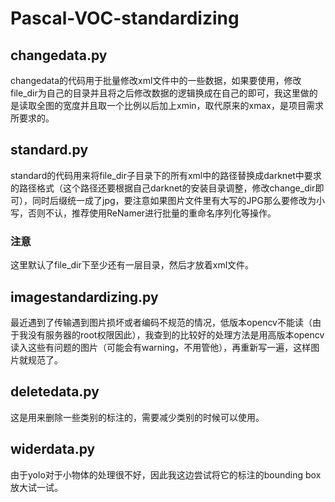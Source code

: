# Pascal-VOC-standardizing
## changedata.py
changedata的代码用于批量修改xml文件中的一些数据，如果要使用，修改file_dir为自己的目录并且将之后修改数据的逻辑换成在自己的即可，我这里做的是读取全图的宽度并且取一个比例以后加上xmin，取代原来的xmax，是项目需求所要求的。
## standard.py
standard的代码用来将file_dir子目录下的所有xml中的路径替换成darknet中要求的路径格式（这个路径还要根据自己darknet的安装目录调整，修改change_dir即可），同时后缀统一成了jpg，要注意如果图片文件里有大写的JPG那么要修改为小写，否则不认，推荐使用ReNamer进行批量的重命名序列化等操作。
### 注意
这里默认了file_dir下至少还有一层目录，然后才放着xml文件。
## imagestandardizing.py
最近遇到了传输遇到图片损坏或者编码不规范的情况，低版本opencv不能读（由于我没有服务器的root权限因此），我查到的比较好的处理方法是用高版本opencv读入这些有问题的图片（可能会有warning，不用管他），再重新写一遍，这样图片就规范了。
## deletedata.py
这是用来删除一些类别的标注的，需要减少类别的时候可以使用。
## widerdata.py
由于yolo对于小物体的处理很不好，因此我这边尝试将它的标注的bounding box放大试一试。